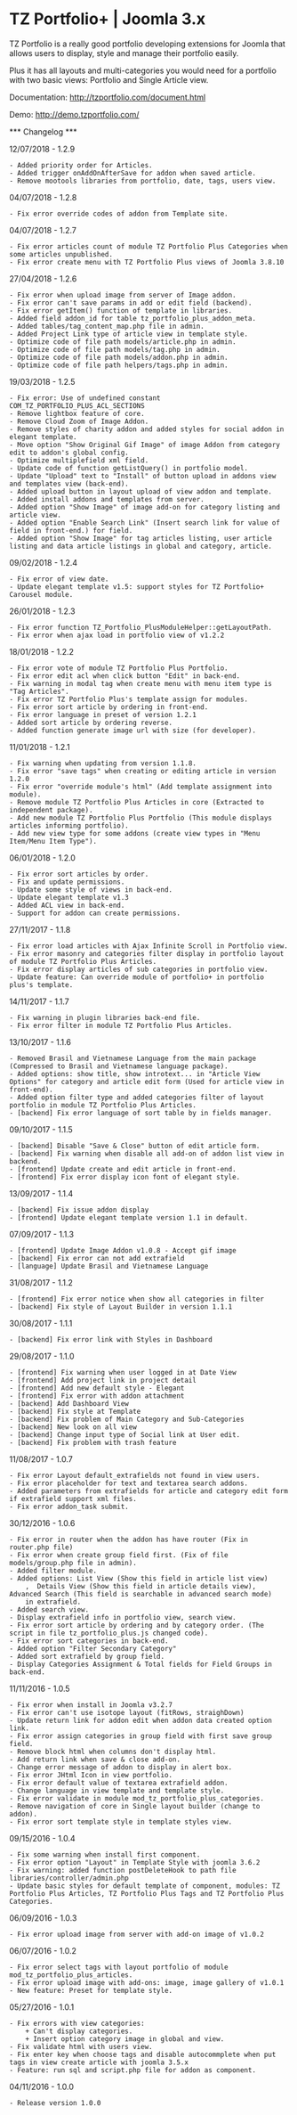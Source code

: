 # TZ Portfolio+ | Joomla 3.x

TZ Portfolio is a really good portfolio developing extensions for Joomla that allows users to display, style and manage their portfolio easily.

Plus it has all layouts and multi-categories you would need for a portfolio with two basic views: Portfolio and Single Article view.

Documentation: http://tzportfolio.com/document.html

Demo: http://demo.tzportfolio.com/

*** Changelog ***

12/07/2018 - 1.2.9

	- Added priority order for Articles.
	- Added trigger onAddOnAfterSave for addon when saved article.
	- Remove mootools libraries from portfolio, date, tags, users view.

04/07/2018 - 1.2.8

	- Fix error override codes of addon from Template site.
	
04/07/2018 - 1.2.7

	- Fix error articles count of module TZ Portfolio Plus Categories when some articles unpublished.
	- Fix error create menu with TZ Portfolio Plus views of Joomla 3.8.10
	
27/04/2018 - 1.2.6

	- Fix error when upload image from server of Image addon.
	- Fix error can't save params in add or edit field (backend).
	- Fix error getItem() function of template in libraries.
	- Added field addon_id for table tz_portfolio_plus_addon_meta.
	- Added tables/tag_content_map.php file in admin.
	- Added Project Link type of article view in template style.
	- Optimize code of file path models/article.php in admin.
	- Optimize code of file path models/tag.php in admin.
	- Optimize code of file path models/addon.php in admin.
	- Optimize code of file path helpers/tags.php in admin.

19/03/2018 - 1.2.5

	- Fix error: Use of undefined constant COM_TZ_PORTFOLIO_PLUS_ACL_SECTIONS
	- Remove lightbox feature of core.
	- Remove Cloud Zoom of Image Addon.
	- Remove styles of charity addon and added styles for social addon in elegant template.
	- Move option "Show Original Gif Image" of image Addon from category edit to addon's global config.
	- Optimize multiplefield xml field.
	- Update code of function getListQuery() in portfolio model.
	- Update "Upload" text to "Install" of button upload in addons view and templates view (back-end).
	- Added upload button in layout upload of view addon and template.
	- Added install addons and templates from server.
	- Added option "Show Image" of image add-on for category listing and article view.
	- Added option "Enable Search Link" (Insert search link for value of field in front-end.) for field.
	- Added option "Show Image" for tag articles listing, user article listing and data article listings in global and category, article.

09/02/2018 - 1.2.4

	- Fix error of view date.
	- Update elegant template v1.5: support styles for TZ Portfolio+ Carousel module.

26/01/2018 - 1.2.3

	- Fix error function TZ_Portfolio_PlusModuleHelper::getLayoutPath.
	- Fix error when ajax load in portfolio view of v1.2.2

18/01/2018 - 1.2.2

	- Fix error vote of module TZ Portfolio Plus Portfolio.
	- Fix error edit acl when click button "Edit" in back-end.
	- Fix warning in modal tag when create menu with menu item type is "Tag Articles".
	- Fix error TZ Portfolio Plus's template assign for modules.
	- Fix error sort article by ordering in front-end.
	- Fix error language in preset of version 1.2.1
	- Added sort article by ordering reverse.
	- Added function generate image url with size (for developer).
	

11/01/2018 - 1.2.1

	- Fix warning when updating from version 1.1.8.
	- Fix error "save tags" when creating or editing article in version 1.2.0
	- Fix error "override module's html" (Add template assignment into module).
	- Remove module TZ Portfolio Plus Articles in core (Extracted to independent package).
	- Add new module TZ Portfolio Plus Portfolio (This module displays articles informing portfolio).
	- Add new view type for some addons (create view types in "Menu Item/Menu Item Type").


06/01/2018 - 1.2.0

	- Fix error sort articles by order.
	- Fix and update permissions.
	- Update some style of views in back-end.
	- Update elegant template v1.3
	- Added ACL view in back-end.
	- Support for addon can create permissions.

27/11/2017 - 1.1.8

	- Fix error load articles with Ajax Infinite Scroll in Portfolio view.
	- Fix error masonry and categories filter display in portfolio layout of module TZ Portfolio Plus Articles.
	- Fix error display articles of sub categories in portfolio view.
	- Update feature: Can override module of portfolio+ in portfolio plus's template.

14/11/2017 - 1.1.7

	- Fix warning in plugin libraries back-end file.
	- Fix error filter in module TZ Portfolio Plus Articles.

13/10/2017 - 1.1.6

	- Removed Brasil and Vietnamese Language from the main package (Compressed to Brasil and Vietnamese language package).
	- Added options: show title, show introtext... in "Article View Options" for category and article edit form (Used for article view in front-end).
	- Added option filter type and added categories filter of layout portfolio in module TZ Portfolio Plus Articles.
	- [backend] Fix error language of sort table by in fields manager.


09/10/2017 - 1.1.5

	- [backend] Disable "Save & Close" button of edit article form.
	- [backend] Fix warning when disable all add-on of addon list view in backend.
	- [frontend] Update create and edit article in front-end.
	- [frontend] Fix error display icon font of elegant style.

13/09/2017 - 1.1.4

	- [backend] Fix issue addon display
	- [frontend] Update elegant template version 1.1 in default.

07/09/2017 - 1.1.3

	- [frontend] Update Image Addon v1.0.8 - Accept gif image
	- [backend] Fix error can not add extrafield
	- [language] Update Brasil and Vietnamese Language

31/08/2017 - 1.1.2

	- [frontend] Fix error notice when show all categories in filter
	- [backend] Fix style of Layout Builder in version 1.1.1

30/08/2017 - 1.1.1

	- [backend] Fix error link with Styles in Dashboard

29/08/2017 - 1.1.0

	- [frontend] Fix warning when user logged in at Date View
	- [frontend] Add project link in project detail
	- [frontend] Add new default style - Elegant
	- [frontend] Fix error with addon attachment
	- [backend] Add Dashboard View
	- [backend] Fix style at Template
	- [backend] Fix problem of Main Category and Sub-Categories
	- [backend] New look on all view
	- [backend] Change input type of Social link at User edit.
	- [backend] Fix problem with trash feature
	
11/08/2017 - 1.0.7
	
	- Fix error Layout default_extrafields not found in view users.
	- Fix error placeholder for text and textarea search addons.
	- Added parameters from extrafields for article and category edit form if extrafield support xml files.
	- Fix error addon_task submit.
	
30/12/2016 - 1.0.6
	
	- Fix error in router when the addon has have router (Fix in router.php file)
	- Fix error when create group field first. (Fix of file models/group.php file in admin).
	- Added filter module.
	- Added options: List View (Show this field in article list view)
		,  Details View (Show this field in article details view), Advanced Search (This field is searchable in advanced search mode)
		in extrafield.
	- Added search view.
	- Display extrafield info in portfolio view, search view.
	- Fix error sort article by ordering and by category order. (The script in file tz_portfolio_plus.js changed code).
	- Fix error sort categories in back-end.
	- Added option "Filter Secondary Category"
	- Added sort extrafield by group field.
	- Display Categories Assignment & Total fields for Field Groups in back-end.
	
11/11/2016 - 1.0.5
	
	- Fix error when install in Joomla v3.2.7
	- Fix error can't use isotope layout (fitRows, straighDown)
	- Update return link for addon edit when addon data created option link.
	- Fix error assign categories in group field with first save group field.
	- Remove block html when columns don't display html.
	- Add return link when save & close add-on.
	- Change error message of addon to display in alert box.
	- Fix error JHtml Icon in view portfolio.
	- Fix error default value of textarea extrafield addon.
	- Change language in view template and template style.
	- Fix error validate in module mod_tz_portfolio_plus_categories.
	- Remove navigation of core in Single layout builder (change to addon).
	- Fix error sort template style in template styles view.
	
09/15/2016 - 1.0.4
	
	- Fix some warning when install first component.
	- Fix error option "Layout" in Template Style with joomla 3.6.2
	- Fix warning: added function postDeleteHook to path file libraries/controller/admin.php
	- Update basic styles for default template of component, modules: TZ Portfolio Plus Articles, TZ Portfolio Plus Tags and TZ Portfolio Plus Categories.
	
06/09/2016 - 1.0.3
	
	- Fix error upload image from server with add-on image of v1.0.2
	
06/07/2016 - 1.0.2
	
	- Fix error select tags with layout portfolio of module mod_tz_portfolio_plus_articles.
	- Fix error upload image with add-ons: image, image gallery of v1.0.1
	- New feature: Preset for template style.
	
05/27/2016 - 1.0.1
	
	- Fix errors with view categories:
		+ Can't display categories.
		+ Insert option category image in global and view.
	- Fix validate html with users view.
	- Fix enter key when choose tags and disable autocommplete when put tags in view create article with joomla 3.5.x
	- Feature: run sql and script.php file for addon as component.

04/11/2016 - 1.0.0
	
	- Release version 1.0.0